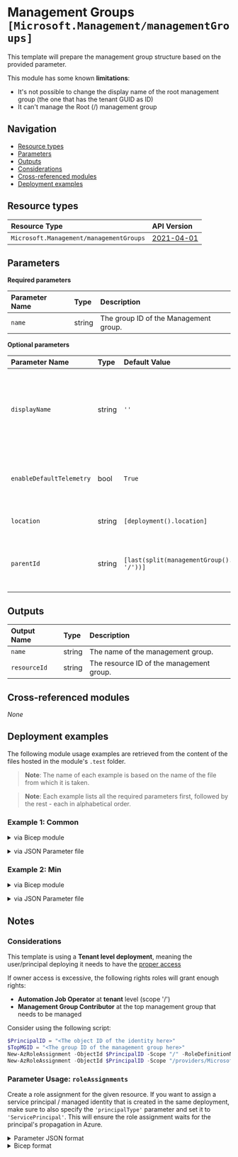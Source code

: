 # Management Groups `[Microsoft.Management/managementGroups]`

This template will prepare the management group structure based on the provided parameter.

This module has some known **limitations**:
- It's not possible to change the display name of the root management group (the one that has the tenant GUID as ID)
- It can't manage the Root (/) management group

## Navigation

- [Resource types](#Resource-types)
- [Parameters](#Parameters)
- [Outputs](#Outputs)
- [Considerations](#Considerations)
- [Cross-referenced modules](#Cross-referenced-modules)
- [Deployment examples](#Deployment-examples)

## Resource types

| Resource Type | API Version |
| :-- | :-- |
| `Microsoft.Management/managementGroups` | [2021-04-01](https://learn.microsoft.com/en-us/azure/templates/Microsoft.Management/2021-04-01/managementGroups) |

## Parameters

**Required parameters**

| Parameter Name | Type | Description |
| :-- | :-- | :-- |
| `name` | string | The group ID of the Management group. |

**Optional parameters**

| Parameter Name | Type | Default Value | Description |
| :-- | :-- | :-- | :-- |
| `displayName` | string | `''` | The friendly name of the management group. If no value is passed then this field will be set to the group ID. |
| `enableDefaultTelemetry` | bool | `True` | Enable telemetry via a Globally Unique Identifier (GUID). |
| `location` | string | `[deployment().location]` | Location deployment metadata. |
| `parentId` | string | `[last(split(managementGroup().id, '/'))]` | The management group parent ID. Defaults to current scope. |

## Outputs

| Output Name | Type | Description |
| :-- | :-- | :-- |
| `name` | string | The name of the management group. |
| `resourceId` | string | The resource ID of the management group. |

## Cross-referenced modules

_None_

## Deployment examples

The following module usage examples are retrieved from the content of the files hosted in the module's `.test` folder.
   >**Note**: The name of each example is based on the name of the file from which it is taken.

   >**Note**: Each example lists all the required parameters first, followed by the rest - each in alphabetical order.

<h3>Example 1: Common</h3>

<details>

<summary>via Bicep module</summary>

```bicep
module managementGroup './management/management-group/main.bicep' = {
  name: '${uniqueString(deployment().name)}-test-mmgcom'
  params: {
    // Required parameters
    name: 'mmgcom001'
    // Non-required parameters
    displayName: 'Test MG'
    enableDefaultTelemetry: '<enableDefaultTelemetry>'
    parentId: '<parentId>'
  }
}
```

</details>
<p>

<details>

<summary>via JSON Parameter file</summary>

```json
{
  "$schema": "https://schema.management.azure.com/schemas/2019-04-01/deploymentParameters.json#",
  "contentVersion": "1.0.0.0",
  "parameters": {
    // Required parameters
    "name": {
      "value": "mmgcom001"
    },
    // Non-required parameters
    "displayName": {
      "value": "Test MG"
    },
    "enableDefaultTelemetry": {
      "value": "<enableDefaultTelemetry>"
    },
    "parentId": {
      "value": "<parentId>"
    }
  }
}
```

</details>
<p>

<h3>Example 2: Min</h3>

<details>

<summary>via Bicep module</summary>

```bicep
module managementGroup './management/management-group/main.bicep' = {
  name: '${uniqueString(deployment().name)}-test-mmgmin'
  params: {
    // Required parameters
    name: 'mmgmin001'
    // Non-required parameters
    enableDefaultTelemetry: '<enableDefaultTelemetry>'
  }
}
```

</details>
<p>

<details>

<summary>via JSON Parameter file</summary>

```json
{
  "$schema": "https://schema.management.azure.com/schemas/2019-04-01/deploymentParameters.json#",
  "contentVersion": "1.0.0.0",
  "parameters": {
    // Required parameters
    "name": {
      "value": "mmgmin001"
    },
    // Non-required parameters
    "enableDefaultTelemetry": {
      "value": "<enableDefaultTelemetry>"
    }
  }
}
```

</details>
<p>

## Notes

### Considerations

This template is using a **Tenant level deployment**, meaning the user/principal deploying it needs to have the [proper access](https://learn.microsoft.com/en-us/azure/azure-resource-manager/templates/deploy-to-tenant#required-access)

If owner access is excessive, the following rights roles will grant enough rights:

- **Automation Job Operator** at **tenant** level (scope '/')
- **Management Group Contributor** at the top management group that needs to be managed

Consider using the following script:

```powershell
$PrincipalID = "<The object ID of the identity here>"
$TopMGID = "<The group ID of the management group here>"
New-AzRoleAssignment -ObjectId $PrincipalID -Scope "/" -RoleDefinitionName "Automation Job Operator"
New-AzRoleAssignment -ObjectId $PrincipalID -Scope "/providers/Microsoft.Management/managementGroups/$TopMGID" -RoleDefinitionName "Management Group Contributor"
```

### Parameter Usage: `roleAssignments`

Create a role assignment for the given resource. If you want to assign a service principal / managed identity that is created in the same deployment, make sure to also specify the `'principalType'` parameter and set it to `'ServicePrincipal'`. This will ensure the role assignment waits for the principal's propagation in Azure.

<details>

<summary>Parameter JSON format</summary>

```json
"roleAssignments": {
    "value": [
        {
            "roleDefinitionIdOrName": "Reader",
            "description": "Reader Role Assignment",
            "principalIds": [
                "12345678-1234-1234-1234-123456789012", // object 1
                "78945612-1234-1234-1234-123456789012" // object 2
            ]
        },
        {
            "roleDefinitionIdOrName": "/providers/Microsoft.Authorization/roleDefinitions/c2f4ef07-c644-48eb-af81-4b1b4947fb11",
            "principalIds": [
                "12345678-1234-1234-1234-123456789012" // object 1
            ],
            "principalType": "ServicePrincipal"
        }
    ]
}
```

</details>

<details>

<summary>Bicep format</summary>

```bicep
roleAssignments: [
    {
        roleDefinitionIdOrName: 'Reader'
        description: 'Reader Role Assignment'
        principalIds: [
            '12345678-1234-1234-1234-123456789012' // object 1
            '78945612-1234-1234-1234-123456789012' // object 2
        ]
    }
    {
        roleDefinitionIdOrName: '/providers/Microsoft.Authorization/roleDefinitions/c2f4ef07-c644-48eb-af81-4b1b4947fb11'
        principalIds: [
            '12345678-1234-1234-1234-123456789012' // object 1
        ]
        principalType: 'ServicePrincipal'
    }
]
```

</details>
<p>
